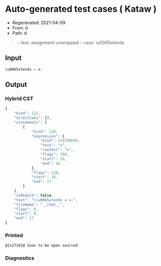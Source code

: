 # Auto-generated test cases ( Kataw )
- Regenerated: 2021-04-09
- From: d
- Path: d
> :: test: assignment unwrapped
> :: case: \u0065xtends
## Input

`````js
\u0065xtends = x;
`````

## Output

### Hybrid CST

```javascript
{
    "kind": 122,
    "directives": [],
    "statements": [
        {
            "kind": 120,
            "expression": {
                "kind": 134299649,
                "text": "x",
                "rawText": "x",
                "flags": 768,
                "start": 14,
                "end": 16
            },
            "flags": 128,
            "start": 14,
            "end": 17
        }
    ],
    "isModule": false,
    "text": "\\u0065xtends = x;",
    "fileName": "__root__",
    "flags": 0,
    "start": 0,
    "end": 17
}
```

### Printed

```javascript
@{x2716}@ Soon to be open sourced
```

### Diagnostics

```javascript

```

